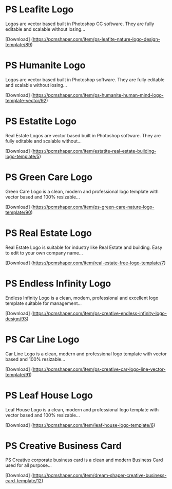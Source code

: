 # PS Leafite Logo

Logos are vector based built in Photoshop CC software. They are fully editable and scalable without losing...

[Download] (https://pcmshaper.com/item/ps-leafite-nature-logo-design-template/89)

# PS Humanite Logo

Logos are vector based built in Photoshop software. They are fully editable and scalable without losing...

[Download] (https://pcmshaper.com/item/ps-humanite-human-mind-logo-template-vector/92)

# PS Estatite Logo

Real Estate Logos are vector based built in Photoshop software. They are fully editable and scalable without...

[Download] (https://pcmshaper.com/item/estatite-real-estate-building-logo-template/5)

# PS Green Care Logo

Green Care Logo is a clean, modern and professional logo template with vector based and 100% resizable...

[Download] (https://pcmshaper.com/item/ps-green-care-nature-logo-template/90)

# PS Real Estate Logo

Real Estate Logo is suitable for industry like Real Estate and building. Easy to edit to your own company name...

[Download] (https://pcmshaper.com/item/real-estate-free-logo-template/7)

# PS Endless Infinity Logo

Endless Infinity Logo is a clean, modern, professional and excellent logo template suitable for management...

[Download] (https://pcmshaper.com/item/ps-creative-endless-infinity-logo-design/93)

# PS Car Line Logo

Car Line Logo is a clean, modern and professional logo template with vector based and 100% resizable...

[Download] (https://pcmshaper.com/item/ps-creative-car-logo-line-vector-template/91)

# PS Leaf House Logo

Leaf House Logo is a clean, modern and professional logo template with vector based and 100% resizable...

[Download] (https://pcmshaper.com/item/leaf-house-logo-template/6)

# PS Creative Business Card

PS Creative corporate business card is a clean and modern Business Card used for all purpose...

[Download] (https://pcmshaper.com/item/dream-shaper-creative-business-card-template/12)
